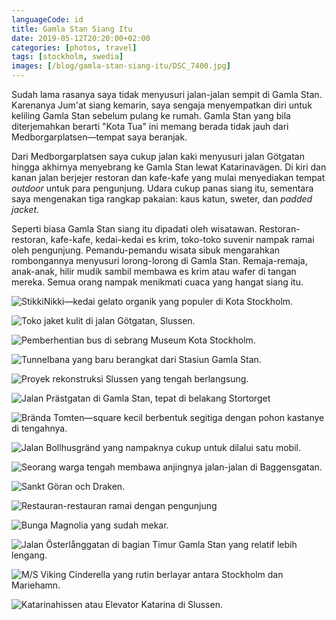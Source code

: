 ```yaml
---
languageCode: id
title: Gamla Stan Siang Itu
date: 2019-05-12T20:20:00+02:00
categories: [photos, travel]
tags: [stockholm, swedia]
images: [/blog/gamla-stan-siang-itu/DSC_7400.jpg]
---
```

Sudah lama rasanya saya tidak menyusuri jalan-jalan sempit di Gamla Stan. Karenanya Jum'at siang kemarin, saya sengaja menyempatkan diri untuk keliling Gamla Stan sebelum pulang ke rumah. Gamla Stan yang bila diterjemahkan berarti "Kota Tua" ini memang berada tidak jauh dari Medborgarplatsen—tempat saya beranjak.

Dari Medborgarplatsen saya cukup jalan kaki menyusuri jalan Götgatan hingga akhirnya menyebrang ke Gamla Stan lewat Katarinavägen. Di kiri dan kanan jalan berjejer restoran dan kafe-kafe yang mulai menyediakan tempat *outdoor* untuk para pengunjung. Udara cukup panas siang itu, sementara saya mengenakan tiga rangkap pakaian: kaus katun, sweter, dan *padded jacket*.

Seperti biasa Gamla Stan siang itu dipadati oleh wisatawan. Restoran-restoran, kafe-kafe, kedai-kedai es krim, toko-toko suvenir nampak ramai oleh pengunjung. Pemandu-pemandu wisata sibuk mengarahkan rombongannya menyusuri lorong-lorong di Gamla Stan. Remaja-remaja, anak-anak, hilir mudik sambil membawa es krim atau wafer di tangan mereka. Semua orang nampak menikmati cuaca yang hangat siang itu.

![StikkiNikki—kedai gelato organik yang populer di Kota Stockholm.](DSC_7358.jpg)

![Toko jaket kulit di jalan Götgatan, Slussen.](DSC_7365.jpg)

![Pemberhentian bus di sebrang Museum Kota Stockholm.](DSC_7369.jpg)

![Tunnelbana yang baru berangkat dari Stasiun Gamla Stan.](DSC_7386.jpg)

![Proyek rekonstruksi Slussen yang tengah berlangsung.](DSC_7390.jpg)

![Jalan Prästgatan di Gamla Stan, tepat di belakang Stortorget](DSC_7400.jpg)

![Brända Tomten—square kecil berbentuk segitiga dengan pohon kastanye di tengahnya.](DSC_7418.jpg)

![Jalan Bollhusgränd yang nampaknya cukup untuk dilalui satu mobil.](DSC_7423.jpg)

![Seorang warga tengah membawa anjingnya jalan-jalan di Baggensgatan.](DSC_7425.jpg)

![Sankt Göran och Draken.](DSC_7432.jpg)

![Restauran-restauran ramai dengan pengunjung](DSC_7442.jpg)

![Bunga Magnolia yang sudah mekar.](DSC_7455.jpg)

![Jalan Österlånggatan di bagian Timur Gamla Stan yang relatif lebih lengang.](DSC_7457.jpg)

![M/S Viking Cinderella yang rutin berlayar antara Stockholm dan Mariehamn.](DSC_7464.jpg)

![Katarinahissen atau Elevator Katarina di Slussen.](DSC_7468.jpg)

